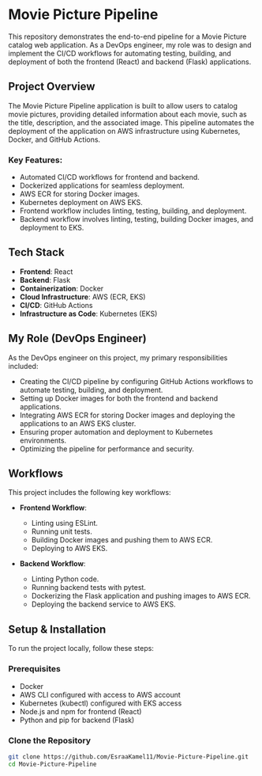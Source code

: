 # Movie Picture Pipeline

This repository demonstrates the end-to-end pipeline for a Movie Picture catalog web application. As a DevOps engineer, my role was to design and implement the CI/CD workflows for automating testing, building, and deployment of both the frontend (React) and backend (Flask) applications.

## Project Overview

The Movie Picture Pipeline application is built to allow users to catalog movie pictures, providing detailed information about each movie, such as the title, description, and the associated image. This pipeline automates the deployment of the application on AWS infrastructure using Kubernetes, Docker, and GitHub Actions.

### Key Features:
- Automated CI/CD workflows for frontend and backend.
- Dockerized applications for seamless deployment.
- AWS ECR for storing Docker images.
- Kubernetes deployment on AWS EKS.
- Frontend workflow includes linting, testing, building, and deployment.
- Backend workflow involves linting, testing, building Docker images, and deployment to EKS.

## Tech Stack

- **Frontend**: React
- **Backend**: Flask
- **Containerization**: Docker
- **Cloud Infrastructure**: AWS (ECR, EKS)
- **CI/CD**: GitHub Actions
- **Infrastructure as Code**: Kubernetes (EKS)

## My Role (DevOps Engineer)

As the DevOps engineer on this project, my primary responsibilities included:

- Creating the CI/CD pipeline by configuring GitHub Actions workflows to automate testing, building, and deployment.
- Setting up Docker images for both the frontend and backend applications.
- Integrating AWS ECR for storing Docker images and deploying the applications to an AWS EKS cluster.
- Ensuring proper automation and deployment to Kubernetes environments.
- Optimizing the pipeline for performance and security.

## Workflows

This project includes the following key workflows:

- **Frontend Workflow**:
    - Linting using ESLint.
    - Running unit tests.
    - Building Docker images and pushing them to AWS ECR.
    - Deploying to AWS EKS.

- **Backend Workflow**:
    - Linting Python code.
    - Running backend tests with pytest.
    - Dockerizing the Flask application and pushing images to AWS ECR.
    - Deploying the backend service to AWS EKS.

## Setup & Installation

To run the project locally, follow these steps:

### Prerequisites
- Docker
- AWS CLI configured with access to AWS account
- Kubernetes (kubectl) configured with EKS access
- Node.js and npm for frontend (React)
- Python and pip for backend (Flask)

### Clone the Repository
```bash
git clone https://github.com/EsraaKamel11/Movie-Picture-Pipeline.git
cd Movie-Picture-Pipeline

